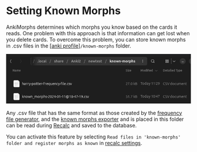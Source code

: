# Setting Known Morphs

AnkiMorphs determines which morphs you know based on the cards it reads. One problem with this approach is that
information can get lost when you delete cards. To overcome this problem, you can store known morphs in .csv files in the
[[anki profile](../glossary.md#profile-folder)]`/known-morphs` folder.

![known-morphs-folder.png](../../img/known-morphs-folder.png)

Any .csv file that has the same format as those created by
the [frequency file generator](../usage/generators/frequency-file-generator.md), and
the [known morphs exporter](../usage/known-morphs-exporter.md) and is placed in
this folder can be read during [Recalc](../usage/recalc.md) and saved to the database.

You can activate this feature by selecting `Read files in 'known-morphs' folder and register morphs as known` 
in [recalc settings](../setup/settings/recalc.md).